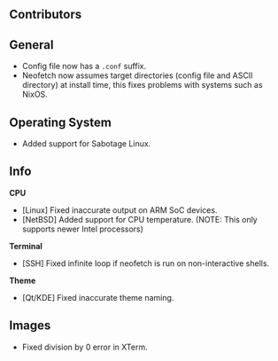 ## Contributors


## General

- Config file now has a `.conf` suffix.
- Neofetch now assumes target directories (config file and ASCII directory) at install time, this fixes problems with systems such as NixOS.


## Operating System

- Added support for Sabotage Linux.


## Info

**CPU**

- [Linux] Fixed inaccurate output on ARM SoC devices.
- [NetBSD] Added support for CPU temperature. (NOTE: This only supports newer Intel processors)

**Terminal**

- [SSH] Fixed infinite loop if neofetch is run on non-interactive shells.

**Theme**

- [Qt/KDE] Fixed inaccurate theme naming.


## Images

- Fixed division by 0 error in XTerm.

